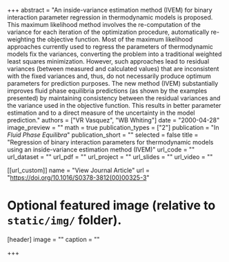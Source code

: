 +++
abstract = "An inside-variance estimation method (IVEM) for binary interaction parameter regression in thermodynamic models is proposed. This maximum likelihood method involves the re-computation of the variance for each iteration of the optimization procedure, automatically re-weighting the objective function. Most of the maximum likelihood approaches currently used to regress the parameters of thermodynamic models fix the variances, converting the problem into a traditional weighted least squares minimization. However, such approaches lead to residual variances (between measured and calculated values) that are inconsistent with the fixed variances and, thus, do not necessarily produce optimum parameters for prediction purposes. The new method (IVEM) substantially improves fluid phase equilibria predictions (as shown by the examples presented) by maintaining consistency between the residual variances and the variance used in the objective function. This results in better parameter estimation and to a direct measure of the uncertainty in the model prediction."
authors = ["VR Vasquez", "WB Whiting"]
date = "2000-04-28"
image_preview = ""
math = true
publication_types = ["2"]
publication = "In *Fluid Phase Equilibra*"
publication_short = ""
selected = false
title = "Regression of binary interaction parameters for thermodynamic models using an inside-variance estimation method (IVEM)"
url_code = ""
url_dataset = ""
url_pdf = ""
url_project = ""
url_slides = ""
url_video = ""

[[url_custom]]
name = "View Journal Article"
url = "https://doi.org/10.1016/S0378-3812(00)00325-3"

# Optional featured image (relative to `static/img/` folder).
[header]
image = ""
caption = ""

+++

